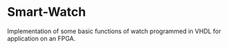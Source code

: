 # Smart-Watch
Implementation of some basic functions of watch programmed in VHDL for application on an FPGA.
